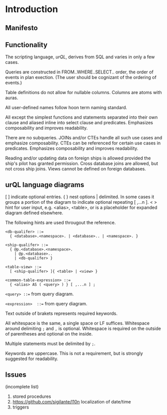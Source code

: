 # Introduction

## Manifesto

## Functionality

The scripting language, _urQL_, derives from SQL and varies in only a few cases.

Queries are constructed in FROM..WHERE..SELECT.. order, the order of events in plan exection.
(The user should be cognizant of the ordering of events.)

Table definitions do not allow for nullable columns.
Columns are atoms with auras.

All user-defined names follow hoon term naming standard.

All except the simplest functions and statements separated into their own clause and aliased inline into select clause and predicates.
Emphasizes composability and improves readability.

There are no subqueries.
JOINs and/or CTEs handle all such use cases and emphasize composability.
CTEs can be referenced for certain use cases in predicates.
Emphasizes composability and improves readability.

Reading and/or updating data on foreign ships is allowed provided the ship's pilot has granted permission. Cross database joins are allowed, but not cross ship joins.
Views cannot be defined on foreign databases.
## urQL language diagrams

[ ] indicate optional entries.
{ } nest options | delimited.
In some cases it groups a portion of the diagram to indicate optional repeating [ ,...n ].
< > hint for user input, e.g. \<alias>, \<table>, or is a placeholder for expanded diagram defined elsewhere.

The following hints are used througout the reference.

```
<db-qualifer> ::=
  { <database>.<namespace>. | <database>.. | <namespace>. }
```

```
<ship-qualifer> ::=
  { @p.<database>.<namespace>.
    | @p.<database>..
    | <db-qualifer> }
```

```
<table-view> ::=
  [ <ship-qualifer> ]{ <table> | <view> }
```

```
<common-table-expression> ::=
  { <alias> AS ( <query> ) } [ ,...n ] ;
```

`<query> ::=` from query diagram.

`<expression>  ::=` from query diagram.

Text outside of brakets represents required keywords.

All whitespace is the same, a single space or LF suffices.
Whitespace around delimiting `;` and `,` is optional.
Whitespace is required on the outside of parentheses and optional on the inside.

Multiple statements must be delimited by `;`.

Keywords are uppercase. This is not a requirement, but is strongly suggested for readability.

## Issues

(incomplete list)
1. stored procedures
2. https://github.com/sigilante/l10n localization of date/time
3. triggers
